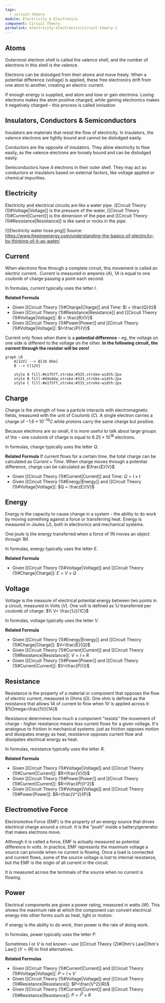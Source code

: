 ```yaml
---
tags:
  - circuit-theory
module: Electricity & Electronics
component: Circuit Theory
permalink: electricity-electronics/circuit-theory-1
---
```

## Atoms
Outermost electron shell is called the valence shell, and the number of electrons in this shell is the valence. 

Electrons can be dislodged from their atoms and move freely. When a potential difference (voltage) is applied, these free electronics drift from one atom to another, creating an electric current.

If enough energy is supplied, and atom and lose or gain electrons. Losing electrons makes the atom positive charged, while gaining electronics makes it negatively charged – this process is called ionisation

## Insulators, Conductors & Semiconductors
Insulators are materials that resist the flow of electricity. In Insulators, the valence electrons are tightly bound and cannot be dislodged easily.

Conductors are the opposite of insulators. They allow electricity to flow easily, as the valence electrons are loosely bound and can be dislodged easily.

Semiconductors have 4 electrons in their outer shell. They may act as conductors or insulators based on external factors, like voltage applied or chemical impurities. 

## Electricity
Electricity and electrical circuits are like a water pipe. [[Circuit Theory (1)#Voltage|Voltage]] is the pressure of the water, [[Circuit Theory (1)#Current|Current]] is the dimension of the pipe and [[Circuit Theory (1)#Resistance|Resistance]] is like sand or rocks in the pipe.

![[Electricity water hose.png]]
Source: https://www.freeingenergy.com/understanding-the-basics-of-electricity-by-thinking-of-it-as-water/

## Current
When electrons flow through a complete circuit, this movement is called an electric current.. Current is measured in amperes ($A$), $1A$ is equal to one coulomb of charge passing a point each second.

In formulas, current typically uses the letter $I$.

**Related Formula**
* Given [[Circuit Theory (1)#Charge|Charge]] and Time: $I = \frac{Q}{t}$
* Given [[Circuit Theory (1)#Resistance|Resistance]] and [[Circuit Theory (1)#Voltage|Voltage]]: $I = \frac{R}{V}$ 
* Given [[Circuit Theory (1)#Power|Power]] and [[Circuit Theory (1)#Voltage|Voltage]]: $I=\frac{P}{V}$

Current only flows when there is a **potential difference** – eg, the voltage on one side is different to the voltage on the other. **In the following circuit, the current through the resistor will be zero!**

```mermaid
graph LR
    A[12V] --> B[10 Ohm]
    B --> C[12V]
    
    style A fill:#e1f5ff,stroke:#333,stroke-width:2px
    style B fill:#d4edda,stroke:#333,stroke-width:2px
    style C fill:#e1f5ff,stroke:#333,stroke-width:2px
```

## Charge
Charge is the strength of how a particle interacts with electromagnetic fields, measured with the unit of Coulomb ($C$). A single electron carries a charge of $-1.6 \times 10^{-19}C$ while protons carry the same charge but positive.

Because electrons are so small, it is more useful to talk about large groups of the – one coulomb of charge is equal to $6.25 \times 10^{18}$  electrons. 

In formulas, charge typically uses the letter $Q$.

**Related Formula**
If current flows for a certain time, the total charge can be calculated as $Current \times Time$. When charge moves through a potential difference, charge can be calculated as $\frac{E}{V}$.

* Given [[Circuit Theory (1)#Current|Current]] and Time: $Q=I \times t$
* Given [[Circuit Theory (1)#Energy|Energy]] and [[Circuit Theory (1)#Voltage|Voltage]]: $Q = \frac{E}{V}$

## Energy
Energy is the capacity to cause change in a system - the ability to do work by moving something against a force or transferring heat. Energy is measured in Joules ($J$), both in electronics and mechanical systems. 

One joule is the energy transferred when a force of $1N$ moves an object through $1M$. 

In formulas, energy typically uses the letter $E$.

**Related Formula**
* Given [[Circuit Theory (1)#Voltage|Voltage]] and [[Circuit Theory (1)#Charge|Charge]]: $E=V \times Q$

## Voltage
Voltage is the measure of electrical potential energy between two points in a circuit, measured in Volts ($V$). One volt is defined as $1J$ transferred per coulomb of charge:  $1\ V= \frac{1J}{1C}$

In formulas, voltage typically uses the letter $V$.

**Related Formula**
* Given [[Circuit Theory (1)#Energy|Energy]] and [[Circuit Theory (1)#Charge|Charge]]: $V=\frac{E}{Q}$
* Given [[Circuit Theory (1)#Current|Current]] and [[Circuit Theory (1)#Resistance|Resistance]]: $V=I \times R$
* Given [[Circuit Theory (1)#Power|Power]] and [[Circuit Theory (1)#Current|Current]]: $V=\frac{P}{I}$

## Resistance
Resistance is the property of a material or component that opposes the flow of electric current, measured in Ohms ($\Omega$). One ohm is defined as the resistance that allows $1A$ of current to flow when $1V$ is applied across it: $1\Omega=\frac{1V}{1A}$

Resistance determines how much a component "resists" the movement of charge - higher resistance means less current flows for a given voltage. It's analogous to friction in mechanical systems: just as friction opposes motion and dissipates energy as heat, resistance opposes current flow and dissipates electrical energy as heat.

In formulas, resistance typically uses the letter $R$.

**Related Formula**
* Given [[Circuit Theory (1)#Voltage|Voltage]] and [[Circuit Theory (1)#Current|Current]]: $R=\frac{V}{I}$
* Given [[Circuit Theory (1)#Power|Power]] and [[Circuit Theory (1)#Current|Current]]: $R=\frac{P}{I^2}$
* Given [[Circuit Theory (1)#Voltage|Voltage]] and [[Circuit Theory (1)#Power|Power]]: $R=\frac{V^2}{P}$

## Electromotive Force
Electromotive Force (EMF) is the property of an energy source that drives electrical charge around a circuit. It is the "push" inside a battery/generator that makes electrons move.

Although it is called a force, EMF is actually measured as potential difference in volts. In practice, EMF represents the maximum voltage a source can provide when no current is flowing. Once a load is connected and current flows, some of the source voltage is lost to internal resistance, but the EMF is the origin of all current in the circuit.

It is measured across the terminals of the source when no current is flowing.

## Power
Electrical components are given a power rating, measured in watts ($W$).  This shows the maximum rate at which the component can convert electrical energy into other forms such as heat, light or motion.

If energy is the ability to do work, then power is the rate of doing work.

In formulas, power typically uses the letter $P$.

Sometimes $I$ or $V$ is not known – use [[Circuit Theory (2)#Ohm's Law|Ohm's Law]] ($V=IR$) to find alternatives.

**Related Formulas**
* Given [[Circuit Theory (1)#Current|Current]] and [[Circuit Theory (1)#Voltage|Voltage]]: $P = I \times V$
* Given [[Circuit Theory (1)#Voltage|Voltage]] and [[Circuit Theory (1)#Resistance|Resistance]]: $P=\frac{V^2}{R}$
* Given [[Circuit Theory (1)#Current|Current]] and [[Circuit Theory (1)#Resistance|Resistance]]: $P = I^2 \times R$